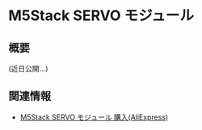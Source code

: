 # M5Stack SERVO モジュール

## 概要

(近日公開...)

## 関連情報

- [M5Stack SERVO モジュール 購入(AliExpress)](https://www.aliexpress.com/store/product/M5Stack-New-SERVO-Module-Board-12-Channels-Servo-Controller-with-MEGA328-Inside-Power-Adapter-6-24V/3226069_32951356502.html)
